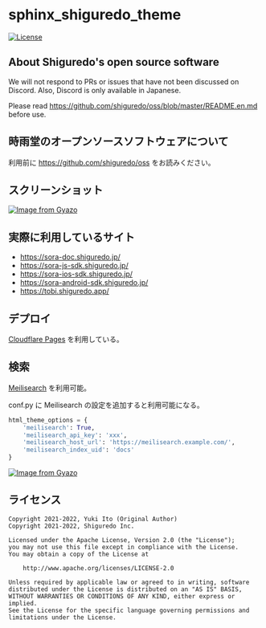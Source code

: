 # sphinx_shiguredo_theme

[![License](https://img.shields.io/badge/License-Apache%202.0-blue.svg)](https://opensource.org/licenses/Apache-2.0)

## About Shiguredo's open source software

We will not respond to PRs or issues that have not been discussed on Discord. Also, Discord is only available in Japanese.

Please read https://github.com/shiguredo/oss/blob/master/README.en.md before use.

## 時雨堂のオープンソースソフトウェアについて

利用前に https://github.com/shiguredo/oss をお読みください。

## スクリーンショット

[![Image from Gyazo](https://i.gyazo.com/0315a144e31ba5602ac9482077fe5169.jpg)](https://gyazo.com/0315a144e31ba5602ac9482077fe5169)

## 実際に利用しているサイト

- https://sora-doc.shiguredo.jp/
- https://sora-js-sdk.shiguredo.jp/
- https://sora-ios-sdk.shiguredo.jp/
- https://sora-android-sdk.shiguredo.jp/
- https://tobi.shiguredo.app/

## デプロイ

[Cloudflare Pages](https://pages.cloudflare.com/) を利用している。

## 検索

[Meilisearch](https://www.meilisearch.com/) を利用可能。

conf.py に Meilisearch の設定を追加すると利用可能になる。

```python
html_theme_options = {
    'meilisearch': True,
    'meilisearch_api_key': 'xxx',
    'meilisearch_host_url': 'https://meilisearch.example.com/',
    'meilisearch_index_uid': 'docs'
}
```

[![Image from Gyazo](https://i.gyazo.com/79fe92ce9c8b6e8941dc747428e884a6.gif)](https://gyazo.com/79fe92ce9c8b6e8941dc747428e884a6)

## ライセンス

```
Copyright 2021-2022, Yuki Ito (Original Author)
Copyright 2021-2022, Shiguredo Inc.

Licensed under the Apache License, Version 2.0 (the "License");
you may not use this file except in compliance with the License.
You may obtain a copy of the License at

    http://www.apache.org/licenses/LICENSE-2.0

Unless required by applicable law or agreed to in writing, software
distributed under the License is distributed on an "AS IS" BASIS,
WITHOUT WARRANTIES OR CONDITIONS OF ANY KIND, either express or implied.
See the License for the specific language governing permissions and
limitations under the License.
```

